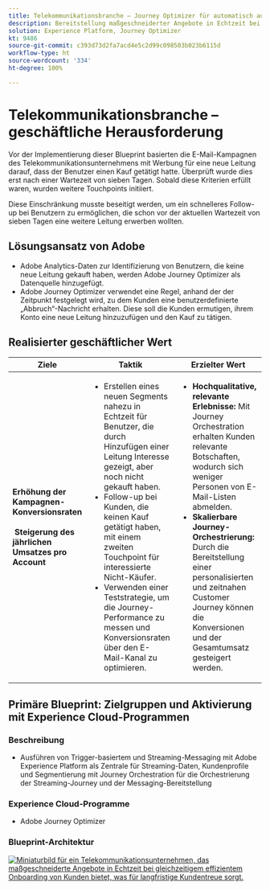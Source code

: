 ```yaml
---
title: Telekommunikationsbranche – Journey Optimizer für automatisch ausgelöstes Messaging
description: Bereitstellung maßgeschneiderter Angebote in Echtzeit bei gleichzeitigem effizientem Onboarding von Kunden, das für langfristige Kundentreue sorgt.
solution: Experience Platform, Journey Optimizer
kt: 9486
source-git-commit: c393d73d2fa7acd4e5c2d99c098503b023b6115d
workflow-type: ht
source-wordcount: '334'
ht-degree: 100%

---
```



# Telekommunikationsbranche – geschäftliche Herausforderung

Vor der Implementierung dieser Blueprint basierten die E-Mail-Kampagnen des Telekommunikationsunternehmens mit Werbung für eine neue Leitung darauf, dass der Benutzer einen Kauf getätigt hatte. Überprüft wurde dies erst nach einer Wartezeit von sieben Tagen. Sobald diese Kriterien erfüllt waren, wurden weitere Touchpoints initiiert.

Diese Einschränkung musste beseitigt werden, um ein schnelleres Follow-up bei Benutzern zu ermöglichen, die schon vor der aktuellen Wartezeit von sieben Tagen eine weitere Leitung erwerben wollten.

## Lösungsansatz von Adobe

* Adobe Analytics-Daten zur Identifizierung von Benutzern, die keine neue Leitung gekauft haben, werden Adobe Journey Optimizer als Datenquelle hinzugefügt.
* Adobe Journey Optimizer verwendet eine Regel, anhand der der Zeitpunkt festgelegt wird, zu dem Kunden eine benutzerdefinierte „Abbruch“-Nachricht erhalten. Diese soll die Kunden ermutigen, ihrem Konto eine neue Leitung hinzuzufügen und den Kauf zu tätigen.


## Realisierter geschäftlicher Wert

| Ziele | Taktik | Erzielter Wert |
|---|---|---|
| **Erhöhung der Kampagnen-Konversionsraten **<br></br>** Steigerung des jährlichen Umsatzes pro Account**</ul> | <ul><li>Erstellen eines neuen Segments nahezu in Echtzeit für Benutzer, die durch Hinzufügen einer Leitung Interesse gezeigt, aber noch nicht gekauft haben.</li><li>Follow-up bei Kunden, die keinen Kauf getätigt haben, mit einem zweiten Touchpoint für interessierte Nicht-Käufer. </li><li>Verwenden einer Teststrategie, um die Journey-Performance zu messen und Konversionsraten über den E-Mail-Kanal zu optimieren.</li></ul> | <ul><li><strong>Hochqualitative, relevante Erlebnisse:</strong> Mit Journey Orchestration erhalten Kunden relevante Botschaften, wodurch sich weniger Personen von E-Mail-Listen abmelden.</li><li><strong>Skalierbare Journey-Orchestrierung:</strong> Durch die Bereitstellung einer personalisierten und zeitnahen Customer Journey können die Konversionen und der Gesamtumsatz gesteigert werden.</li></ul> |

## Primäre Blueprint: Zielgruppen und Aktivierung mit Experience Cloud-Programmen

### Beschreibung

<ul><li>Ausführen von Trigger-basiertem und Streaming-Messaging mit Adobe Experience Platform als Zentrale für Streaming-Daten, Kundenprofile und Segmentierung mit Journey Orchestration für die Orchestrierung der Streaming-Journey und der Messaging-Bereitstellung</li></ul>

### Experience Cloud-Programme

<ul><li>Adobe Journey Optimizer</li></ul>

### Blueprint-Architektur

<a href="https://experienceleague.adobe.com/docs/blueprints-learn/architecture/customer-journeys/journey-optimizer.html?lang=de"><img alt="Miniaturbild für ein Telekommunikationsunternehmen, das maßgeschneiderte Angebote in Echtzeit bei gleichzeitigem effizientem Onboarding von Kunden bietet, was für langfristige Kundentreue sorgt." src="https://experienceleague.adobe.com/docs/blueprints-learn/assets/journey-optimizer.png?lang=en"/></a>





